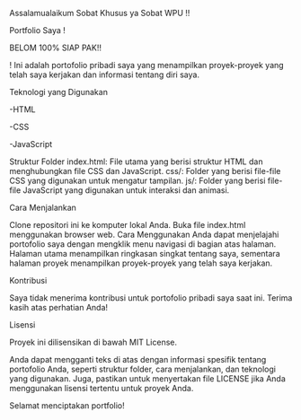 Assalamualaikum Sobat Khusus ya Sobat WPU  !!


Portfolio Saya !

BELOM 100% SIAP PAK!!

! Ini adalah portofolio pribadi saya yang menampilkan proyek-proyek yang telah saya kerjakan dan informasi tentang diri saya.

Teknologi yang Digunakan

-HTML

-CSS

-JavaScript

Struktur Folder
index.html:
File utama yang berisi struktur HTML dan menghubungkan file CSS dan JavaScript.
css/: Folder yang berisi file-file CSS yang digunakan untuk mengatur tampilan.
js/: Folder yang berisi file-file JavaScript yang digunakan untuk interaksi dan animasi.

Cara Menjalankan

Clone repositori ini ke komputer lokal Anda.
Buka file index.html menggunakan browser web.
Cara Menggunakan
Anda dapat menjelajahi portofolio saya dengan mengklik menu navigasi di bagian atas halaman. Halaman utama menampilkan ringkasan singkat tentang saya, sementara halaman proyek menampilkan proyek-proyek yang telah saya kerjakan.

Kontribusi

Saya tidak menerima kontribusi untuk portofolio pribadi saya saat ini. Terima kasih atas perhatian Anda!

Lisensi

Proyek ini dilisensikan di bawah MIT License.

Anda dapat mengganti teks di atas dengan informasi spesifik tentang portofolio Anda, seperti struktur folder, cara menjalankan, dan teknologi yang digunakan. Juga, pastikan untuk menyertakan file LICENSE jika Anda menggunakan lisensi tertentu untuk proyek Anda.

Selamat menciptakan portfolio!
